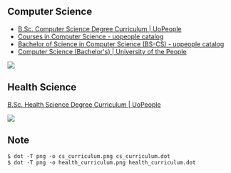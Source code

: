 ## Computer Science

* [B.Sc. Computer Science Degree Curriculum | UoPeople](https://www.uopeople.edu/programs/cs/degrees/computer-science-bachelor-degree-2/curriculum/)
* [Courses in Computer Science - uopeople catalog](https://catalog.uopeople.edu/ug_term1_item/computer-science/courses-in-computer-science)
* [Bachelor of Science in Computer Science (BS-CS) - uopeople catalog](https://catalog.uopeople.edu/ug_term1_item/computer-science/bachelor-of-science-in-computer-science-bs-cs)
* [Computer Science (Bachelor's) | University of the People](https://www.uopeople.edu/programs/online-bachelors/computer-science/)

![](./cs_curriculum.png)


## Health Science

[B.Sc. Health Science Degree Curriculum | UoPeople](https://www.uopeople.edu/programs/hs/health-studies-bachelor-degree/curriculum/)

![](./health_curriculum.png)


## Note

```
$ dot -T png -o cs_curriculum.png cs_curriculum.dot
$ dot -T png -o health_curriculum.png health_curriculum.dot
```
